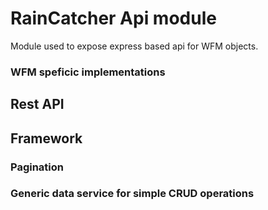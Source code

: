 # RainCatcher Api module

Module used to expose express based api for WFM objects.

### WFM speficic implementations


## Rest API

## Framework

### Pagination

### Generic data service for simple CRUD operations

